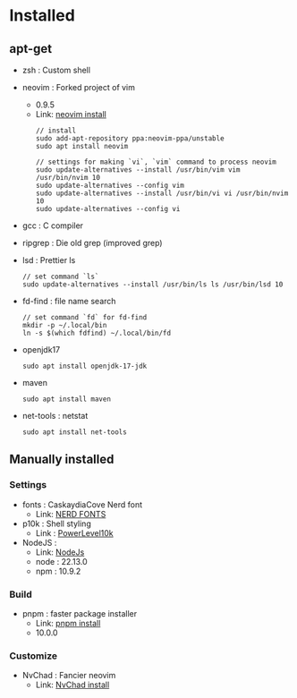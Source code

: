 # Installed
## apt-get
- zsh : Custom shell
- neovim : Forked project of vim
    - 0.9.5
    - Link: [neovim install][nvim-link]
        ```
        // install
        sudo add-apt-repository ppa:neovim-ppa/unstable
        sudo apt install neovim

        // settings for making `vi`, `vim` command to process neovim
        sudo update-alternatives --install /usr/bin/vim vim /usr/bin/nvim 10
        sudo update-alternatives --config vim
        sudo update-alternatives --install /usr/bin/vi vi /usr/bin/nvim 10
        sudo update-alternatives --config vi
        ```
- gcc : C compiler
- ripgrep : Die old grep (improved grep)
- lsd : Prettier ls
    ```
    // set command `ls`
    sudo update-alternatives --install /usr/bin/ls ls /usr/bin/lsd 10
    ```

- fd-find : file name search
    ```
    // set command `fd` for fd-find
    mkdir -p ~/.local/bin
    ln -s $(which fdfind) ~/.local/bin/fd
    ```

- openjdk17
    ```
    sudo apt install openjdk-17-jdk
    ```
- maven
    ```
    sudo apt install maven
    ```
- net-tools : netstat
    ```
    sudo apt install net-tools
    ```


## Manually installed
### Settings
- fonts : CaskaydiaCove Nerd font
    - Link: [NERD FONTS][nerdfonts-link]
- p10k : Shell styling
    - Link : [PowerLevel10k][powerlevel10k-link]
- NodeJS : 
    - Link: [NodeJs][node-link]
    - node : 22.13.0
    - npm : 10.9.2

### Build
- pnpm : faster package installer
    - Link: [pnpm install][pnpm-link]
    - 10.0.0

### Customize
- NvChad : Fancier neovim
    - Link: [NvChad install][nvchad-link]

[nvim-link]: https://github.com/neovim/neovim/blob/master/INSTALL.md#ubuntu "Go neovim"
[nerdfonts-link]: https://www.nerdfonts.com "Go Nerdfonts"
[powerlevel10k-link]: https://github.com/romkatv/powerlevel10k?tab=readme-ov-file#installation "Go p10k"
[node-link]: https://github.com/nodesource/distributions?tab=readme-ov-file#using-ubuntu-nodejs-22 "Go node"
[pnpm-link]: https://pnpm.io/ko/installation "Go pnpm"
[nvchad-link]: https://nvchad.com/docs/quickstart/install "Go NvChad"
